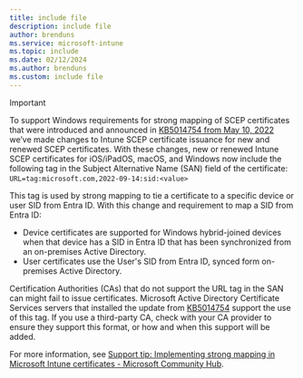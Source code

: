 ```yaml
---
title: include file
description: include file
author: brenduns  
ms.service: microsoft-intune
ms.topic: include
ms.date: 02/12/2024
ms.author: brenduns
ms.custom: include file
---
```


> [!IMPORTANT]
>
> To support Windows requirements for strong mapping of SCEP certificates that were introduced and announced in [KB5014754 from May 10, 2022](https://support.microsoft.com/topic/kb5014754-certificate-based-authentication-changes-on-windows-domain-controllers-ad2c23b0-15d8-4340-a468-4d4f3b188f16) we’ve made changes to Intune SCEP certificate issuance for new and renewed SCEP certificates. With these changes, new or renewed Intune SCEP certificates for iOS/iPadOS, macOS, and Windows now include the following tag in the Subject Alternative Name (SAN) field of the certificate: `URL=tag:microsoft.com,2022-09-14:sid:<value>`  
>
> This tag is used by strong mapping to tie a certificate to a specific device or user SID from Entra ID. With this change and requirement to map a SID from Entra ID:  
>
> - Device certificates are supported for Windows hybrid-joined devices when that device has a SID in Entra ID that has been synchronized from an on-premises Active Directory.
> - User certificates use the User's SID from Entra ID, synced form on-premises Active Directory.
>
> Certification Authorities (CAs) that do not support the URL tag in the SAN can might fail to issue certificates. Microsoft Active Directory Certificate Services servers that installed the update from [KB5014754](https://support.microsoft.com/topic/kb5014754-certificate-based-authentication-changes-on-windows-domain-controllers-ad2c23b0-15d8-4340-a468-4d4f3b188f16) support the use of this tag. If you use a third-party CA, check with your CA provider to ensure they support this format, or how and when this support will be added.
>
> For more information, see [Support tip: Implementing strong mapping in Microsoft Intune certificates - Microsoft Community Hub](https://techcommunity.microsoft.com/t5/intune-customer-success/support-tip-implementing-strong-mapping-in-microsoft-intune/ba-p/4053376).